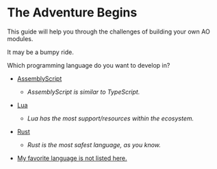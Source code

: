 # The Adventure Begins

This guide will help you through the challenges of building your own AO modules.

It may be a bumpy ride.

Which programming language do you want to develop in?

- [AssemblyScript](assemblyscript/ADVENTURE.md)
  - _AssemblyScript is similar to TypeScript._

- [Lua](lua/ADVENTURE.md)
  - _Lua has the most support/resources within the ecosystem._

- [Rust](rust/ADVENTURE.md)
  - _Rust is the most safest language, as you know._

- [My favorite language is not listed here.](./ABORT.md)
